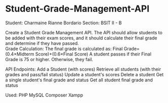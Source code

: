 # Student-Grade-Management-API

Student: Charmaine Rianne Bordario
Section: BSIT II - B

Create a Student Grade Management API. The API should allow students to be added with their exam scores, and it should calculate their final grade and determine if they have passed.  
Grade Calculation: The final grade is calculated as:
Final Grade=(0.4×Midterm Score)+(0.6×Final Score)
A student passes if their Final Grade is 75 or higher. Otherwise, they fail.

API Endpoints:
Add a Student (with scores)
Retrieve all students (with their grades and pass/fail status)
Update a student's scores
Delete a student
Get a single student's final grade and status
Get all student final grade and status

Used:
PHP
MySQL
Composer
Xampp
